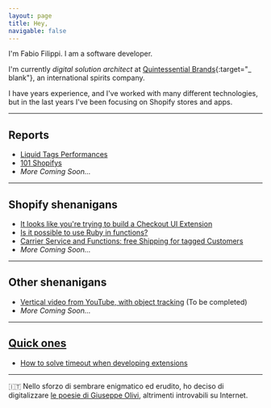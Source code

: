 ```yaml
---
layout: page
title: Hey,
navigable: false
---
```



I'm Fabio Filippi. I am a software developer.

I'm currently _digital solution architect_ at [Quintessential Brands](https://quintessentialbrands.com){:target="_
blank"}, an international spirits company.

I have <span id="years_experience"></span> years experience, and I've worked with many different technologies, but in
the last <span id="last_years"></span> years I've been focusing
on Shopify stores and apps.

---

## Reports

* [Liquid Tags Performances](/reports/liquid_tags_performances)
* [101 Shopifys](/reports/101_shopifys)
* _More Coming Soon..._

---

## Shopify shenanigans

* [It looks like you're trying to build a Checkout UI Extension](/tutorials/clippify)
* [Is it possible to use Ruby in functions?](/tutorials/ruby-in-shopify-functions)
* [Carrier Service and Functions: free Shipping for tagged Customers](/tutorials/carrier-service-and-shopify-functions)
* _More Coming Soon..._
<!--* [Where and how to deploy my [reports](reports)Remix Shopify App](/tutorials/shopify-app-deployment)-->

---

## Other shenanigans
* [Vertical video from YouTube, with object tracking](/tutorials/vertical-video-from-youtube) (To be completed)
* _More Coming Soon..._


---

## [Quick ones](https://www.youtube.com/watch?v=RJv2-_--EY4)
* [How to solve timeout when developing extensions](/quicks/timeout-when-developing-extensions)

---

<span style="filter:contrast(0.6)">🇮🇹</span> Nello sforzo di sembrare enigmatico ed erudito, ho deciso di
digitalizzare [le poesie di Giuseppe Olivi](/giuseppe_olivi), altrimenti
introvabili su Internet.
